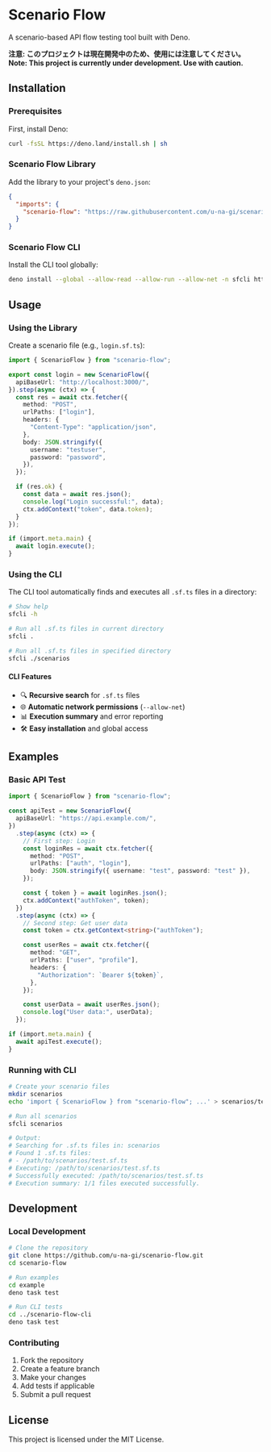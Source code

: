 # Scenario Flow

A scenario-based API flow testing tool built with Deno.

**注意: このプロジェクトは現在開発中のため、使用には注意してください。**\
**Note: This project is currently under development. Use with caution.**

## Installation

### Prerequisites

First, install Deno:

```bash
curl -fsSL https://deno.land/install.sh | sh
```

### Scenario Flow Library

Add the library to your project's `deno.json`:

```json
{
  "imports": {
    "scenario-flow": "https://raw.githubusercontent.com/u-na-gi/scenario-flow/main/scenario-flow/mod.ts"
  }
}
```

### Scenario Flow CLI

Install the CLI tool globally:

```bash
deno install --global --allow-read --allow-run --allow-net -n sfcli https://raw.githubusercontent.com/u-na-gi/scenario-flow/main/scenario-flow-cli/main.ts
```

## Usage

### Using the Library

Create a scenario file (e.g., `login.sf.ts`):

```typescript
import { ScenarioFlow } from "scenario-flow";

export const login = new ScenarioFlow({
  apiBaseUrl: "http://localhost:3000/",
}).step(async (ctx) => {
  const res = await ctx.fetcher({
    method: "POST",
    urlPaths: ["login"],
    headers: {
      "Content-Type": "application/json",
    },
    body: JSON.stringify({
      username: "testuser",
      password: "password",
    }),
  });

  if (res.ok) {
    const data = await res.json();
    console.log("Login successful:", data);
    ctx.addContext("token", data.token);
  }
});

if (import.meta.main) {
  await login.execute();
}
```

### Using the CLI

The CLI tool automatically finds and executes all `.sf.ts` files in a directory:

```bash
# Show help
sfcli -h

# Run all .sf.ts files in current directory
sfcli .

# Run all .sf.ts files in specified directory
sfcli ./scenarios
```

#### CLI Features

- 🔍 **Recursive search** for `.sf.ts` files
- 🌐 **Automatic network permissions** (`--allow-net`)
- 📊 **Execution summary** and error reporting
- 🛠️ **Easy installation** and global access

## Examples

### Basic API Test

```typescript
import { ScenarioFlow } from "scenario-flow";

const apiTest = new ScenarioFlow({
  apiBaseUrl: "https://api.example.com/",
})
  .step(async (ctx) => {
    // First step: Login
    const loginRes = await ctx.fetcher({
      method: "POST",
      urlPaths: ["auth", "login"],
      body: JSON.stringify({ username: "test", password: "test" }),
    });

    const { token } = await loginRes.json();
    ctx.addContext("authToken", token);
  })
  .step(async (ctx) => {
    // Second step: Get user data
    const token = ctx.getContext<string>("authToken");

    const userRes = await ctx.fetcher({
      method: "GET",
      urlPaths: ["user", "profile"],
      headers: {
        "Authorization": `Bearer ${token}`,
      },
    });

    const userData = await userRes.json();
    console.log("User data:", userData);
  });

if (import.meta.main) {
  await apiTest.execute();
}
```

### Running with CLI

```bash
# Create your scenario files
mkdir scenarios
echo 'import { ScenarioFlow } from "scenario-flow"; ...' > scenarios/test.sf.ts

# Run all scenarios
sfcli scenarios

# Output:
# Searching for .sf.ts files in: scenarios
# Found 1 .sf.ts files:
# - /path/to/scenarios/test.sf.ts
# Executing: /path/to/scenarios/test.sf.ts
# Successfully executed: /path/to/scenarios/test.sf.ts
# Execution summary: 1/1 files executed successfully.
```

## Development

### Local Development

```bash
# Clone the repository
git clone https://github.com/u-na-gi/scenario-flow.git
cd scenario-flow

# Run examples
cd example
deno task test

# Run CLI tests
cd ../scenario-flow-cli
deno task test
```

### Contributing

1. Fork the repository
2. Create a feature branch
3. Make your changes
4. Add tests if applicable
5. Submit a pull request

## License

This project is licensed under the MIT License.
